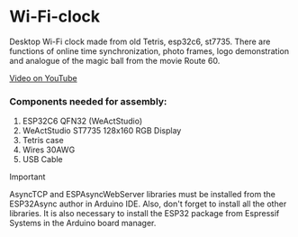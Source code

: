 # Wi-Fi-clock
Desktop Wi-Fi clock made from old Tetris, esp32c6, st7735. There are functions of online time synchronization, photo frames, logo demonstration and analogue of the magic ball from the movie Route 60.

[Video on YouTube](https://www.youtube.com/shorts/ss9aqswdIiM)

### Components needed for assembly:
1. ESP32C6 QFN32 (WeActStudio)
2. WeActStudio ST7735 128x160 RGB Display
3. Tetris case
4. Wires 30AWG
5. USB Cable

> [!IMPORTANT]
> AsyncTCP and ESPAsyncWebServer libraries must be installed from the ESP32Async author in Arduino IDE. Also, don't forget to install all the other libraries. It is also necessary to install the ESP32 package from Espressif Systems in the Arduino board manager.

